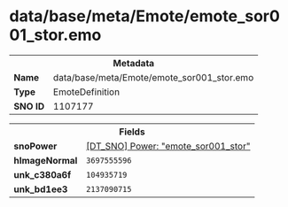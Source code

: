 <h1>data/base/meta/Emote/emote_sor001_stor.emo</h1><table><tr><th colspan="100%">Metadata</th></tr><tr><td><b>Name</b></td><td>data/base/meta/Emote/emote_sor001_stor.emo</td></tr><tr><td><b>Type</b></td><td>EmoteDefinition</td></tr><tr><td><b>SNO ID</b></td><td>1107177</td></tr></table>

<table><tr><th colspan="100%">Fields</th></tr><tr><td><b>snoPower</b></td><td><a href="..\Power\emote_sor001_stor.pow">[DT_SNO] Power: "emote_sor001_stor"</a></td></tr><tr><td><b>hImageNormal</b></td><td><code>3697555596</code></td></tr><tr><td><b>unk_c380a6f</b></td><td><code>104935719</code></td></tr><tr><td><b>unk_bd1ee3</b></td><td><code>2137090715</code></td></tr></table>

